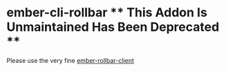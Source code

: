 # ember-cli-rollbar ** This Addon Is Unmaintained Has Been Deprecated **

Please use the very fine [ember-rollbar-client](https://github.com/Exelord/ember-rollbar-client)

